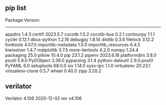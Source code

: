 ## pip list

Package             Version
------------------- -----------
appdirs             1.4.3
certifi             2023.5.7
cocotb              1.5.2
cocotb-bus          0.2.1
contourpy           1.1.1
cycler              0.12.1
dbus-python         1.2.16
debugpy             1.8.14
distlib             0.3.6
filelock            3.12.2
fonttools           4.57.0
importlib-metadata  1.5.0
importlib_resources 6.4.5
kiwisolver          1.4.7
matplotlib          3.7.5
more-itertools      4.2.0
numpy               1.24.4
packaging           25.0
pillow              10.4.0
pip                 23.1.2
pipenv              2023.6.18
platformdirs        3.8.0
psutil              5.8.0
PyGObject           3.36.0
pyparsing           3.1.4
python-dateutil     2.9.0.post0
PyYAML              6.0
setuptools          68.0.0
six                 1.14.0
sysv-ipc            1.1.0
virtualenv          20.23.1
virtualenv-clone    0.5.7
wheel               0.40.0
zipp                3.20.2

## verilator

Verilator 4.106 2020-12-02 rev v4.106